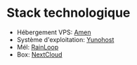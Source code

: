 # Stack technologique
- Hébergement VPS: [Amen](http://amen.fr)
- Système d'exploitation: [Yunohost](https://yunohost.org/)
- Mél: [RainLoop](https://github.com/YunoHost-Apps/rainloop_ynh)
- Box: [NextCloud](https://github.com/YunoHost-Apps/nextcloud_ynh)

